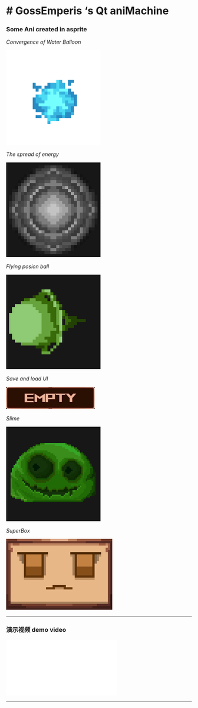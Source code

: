 # # GossEmperis ‘s Qt aniMachine

### **Some Ani created in asprite**

*Convergence of Water Balloon*

![image](https://github.com/Em-GOSS/SuperBox_QT/blob/master/image/SuperBox/WaterIDLE.gif#pic_center)

*The spread of energy*

![image](https://github.com/Em-GOSS/SuperBox_QT/blob/master/image/SuperBox/EnergyIDLE.gif)

*Flying posion ball*

![image](https://github.com/Em-GOSS/SuperBox_QT/blob/master/image/SuperBox/Flying%20posionBall-exporx8t.gif)

*Save and load UI*

![image](https://github.com/Em-GOSS/SuperBox_QT/blob/master/image/SuperBox/LoadUI_SLOT_Empty_Leave1.gif)

*Slime*

![image](https://github.com/Em-GOSS/SuperBox_QT/blob/master/image/SuperBox/Evil_Slime1t.gif)

*SuperBox*

![image](https://github.com/Em-GOSS/SuperBox_QT/blob/master/image/SuperBox/SuperBox_Idle.gif)



---

### 演示视频 demo video

<iframe src="//player.bilibili.com/player.html?isOutside=true&aid=114302954505823&bvid=BV1GmdpYvEQj&cid=29306127525&p=1" scrolling="no" border="0" frameborder="no" framespacing="0" allowfullscreen="true"></iframe>

---
